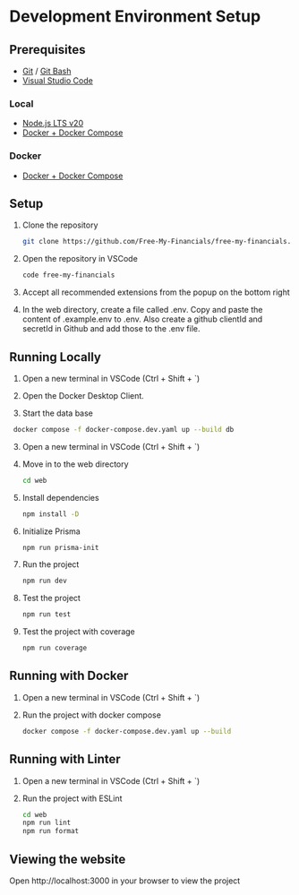 # Development Environment Setup

## Prerequisites

- [Git](https://git-scm.com/) / [Git Bash](https://gitforwindows.org/)
- [Visual Studio Code](https://code.visualstudio.com/)

### Local

- [Node.js LTS v20](https://nodejs.org/en/)
- [Docker + Docker Compose](https://docs.docker.com/desktop/)

### Docker

- [Docker + Docker Compose](https://docs.docker.com/desktop/)

## Setup

1. Clone the repository

    ```bash
    git clone https://github.com/Free-My-Financials/free-my-financials.git
    ```

2. Open the repository in VSCode

    ```bash
    code free-my-financials
    ```

3. Accept all recommended extensions from the popup on the bottom right

4. In the web directory, create a file called .env. Copy and paste the content of .example.env to .env. Also create a github clientId and secretId in Github and add those to the .env file.

## Running Locally

1. Open a new terminal in VSCode (Ctrl + Shift + `)

2. Open the Docker Desktop Client. 

3.  Start the data base
   
   ```bash
    docker compose -f docker-compose.dev.yaml up --build db
   ```

3.   Open a new terminal in VSCode (Ctrl + Shift + `)

4. Move in to the web directory

    ```bash
    cd web
    ```

5. Install dependencies
    
    ```bash
    npm install -D
    ```
    
6. Initialize Prisma

    ```bash
    npm run prisma-init
    ```

7. Run the project

    ```bash
    npm run dev
    ```

8. Test the project

    ```bash
    npm run test
    ```

9. Test the project with coverage

    ```bash
    npm run coverage
    ```

## Running with Docker

1. Open a new terminal in VSCode (Ctrl + Shift + `)

2. Run the project with docker compose

    ```bash
    docker compose -f docker-compose.dev.yaml up --build
    ```

## Running with Linter

1. Open a new terminal in VSCode (Ctrl + Shift + `)

2. Run the project with ESLint

   ```bash
   cd web
   npm run lint 
   npm run format
   ```

## Viewing the website

Open http://localhost:3000 in your browser to view the project
